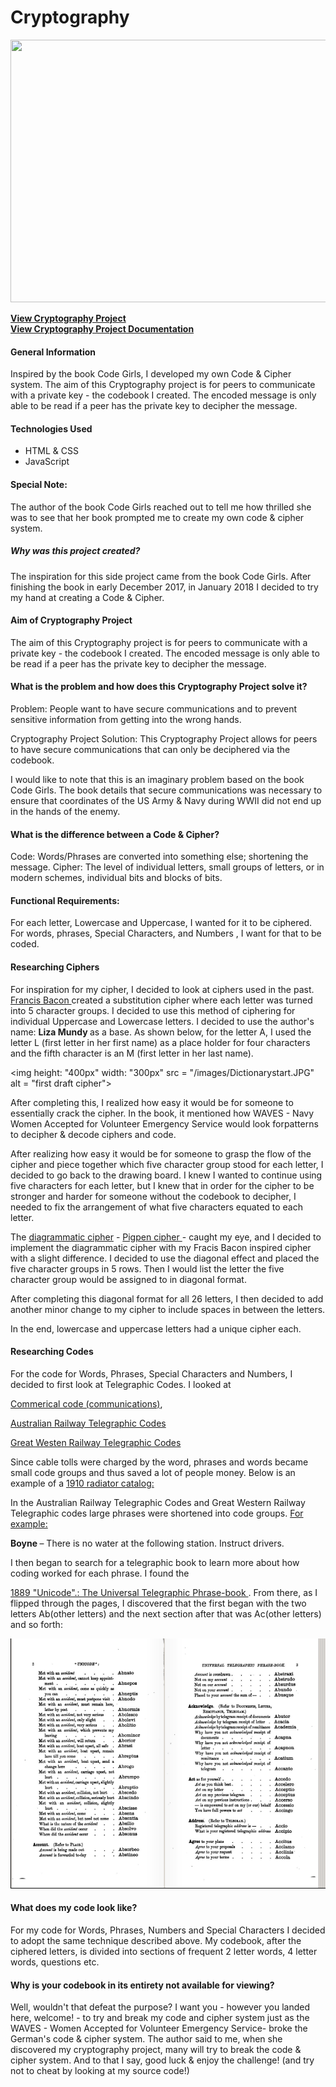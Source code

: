# Cryptography
<p align="center">
  <img src="/images_project/cryptography.png" height= "420" width="600"/>
</p>

**[View Cryptography Project](https://saharafathelbab.github.io/portfolio/documentation/Cryptography_Documentation/Cryptography/Cryptfun.html?)**
<br> 
**[View Cryptography Project Documentation](https://saharafathelbab.github.io/portfolio/documentation/Cryptography_Documentation/CryptographyInfo.html?)**

#### General Information

Inspired by the book Code Girls, I developed my own Code & Cipher system. The aim of this Cryptography project
is for peers to communicate with a private key - the codebook I created. The encoded message is only able to be read
if a peer has the private key to decipher the message.

#### Technologies Used

* HTML & CSS
* JavaScript

#### Special Note:

The author of the book Code Girls reached out to tell me how thrilled she was to see that
her book prompted me to create my own code & cipher system.

##### Why was this project created?

The inspiration for this side project came from the book Code Girls. After finishing the book in early December 2017, in January 2018 I decided to try my hand at creating a Code & Cipher.

#### Aim of Cryptography Project

The aim of this Cryptography project is for peers to communicate with a private key - the codebook I created. The encoded message is only able to be read if a peer has the private key to decipher the message.

#### What is the problem and how does this Cryptography Project solve it?

Problem: People want to have secure communications and to prevent sensitive information from getting into the wrong hands.

Cryptography Project Solution: This Cryptography Project allows for peers to have secure communications that can only be deciphered via the codebook.

I would like to note that this is an imaginary problem based on the book Code Girls. The book details that secure communications was necessary to ensure that coordinates of the US Army & Navy during WWII did not end up in the hands of the enemy.

#### What is the difference between a Code & Cipher? </h1>
Code: Words/Phrases are converted into something else; shortening the message.
Cipher: The level of individual letters, small groups of letters, or in modern schemes, individual bits and blocks of bits.

#### Functional Requirements:
For each letter, Lowercase and Uppercase, I wanted for it to be ciphered.
For words, phrases, Special Characters, and Numbers , I want for that to be coded.

#### Researching Ciphers
For inspiration for my cipher, I decided to look at ciphers used in the past.
<a href = "https://www.exploratorium.edu/ronh/secret/secret.html"> Francis Bacon </a> created a substitution cipher where each letter was turned into 5 character groups. I decided to use this method of ciphering for individual Uppercase and Lowercase letters. I decided to use the author's name: <b>Liza Mundy </b> as a base. As shown below, for the letter A, I used the letter L (first letter in her first name) as a place holder for four characters and the fifth character is an M (first letter in her last name).
    <p class="center">
      <img height: "400px" width: "300px" src = "/images/Dictionarystart.JPG" alt = "first draft cipher">
    </p>

After completing this, I realized how easy it would be for someone to essentially crack the cipher. In the book, it mentioned how WAVES - Navy Women Accepted for Volunteer Emergency Service would look forpatterns to decipher & decode ciphers and code.

After realizing how easy it would be for someone to grasp the flow of the cipher and piece together which five character group stood for each letter, I decided to go back to the drawing board. I knew I wanted to continue using five characters for each letter, but I knew that in order for the cipher to be stronger and harder for someone without the codebook to decipher, I needed to fix the arrangement of what five characters equated to each letter.

The <a href = "https://www.exploratorium.edu/ronh/secret/secret.html"> diagrammatic cipher</a> - <a class = "link_for_crypt" href = "http://crypto.interactive-maths.com/pigpen-cipher.html"> Pigpen cipher </a> - caught my eye, and I decided to implement the diagrammatic cipher with my Fracis Bacon inspired cipher with a slight difference. I decided to use the diagonal effect and placed the five character groups in 5 rows. Then I would list the letter the five character group would be assigned to in diagonal format.

After completing this diagonal format for all 26 letters, I then decided to add another minor change to my cipher to include spaces in between the letters.

In the end, lowercase and uppercase letters had a unique cipher each.


#### Researching Codes

For the code for Words, Phrases, Special Characters and Numbers, I decided to first look at Telegraphic Codes. I looked at

<a href = "https://en.wikipedia.org/wiki/Commercial_code_(communications)"> Commerical code (communications)</a>,

<a class = "link_for_crypt" href = "https://en.wikipedia.org/wiki/Australian_railway_telegraphic_codes"> Australian Railway Telegraphic Codes </a>

<a class = "link_for_crypt" href = "https://en.wikipedia.org/wiki/Great_Western_Railway_telegraphic_codes"> Great Westen Railway Telegraphic Codes </a>

Since cable tolls were charged by the word, phrases and words became small code groups and thus saved a lot of people money. Below is an example of a <a class = "link_for_crypt" href = "https://en.wikipedia.org/wiki/Commercial_code_(communications)"> 1910 radiator catalog: </a>

<p class="center>
    <img height="400px" width="300px" src = "/images/telegraphcode.jpg" alt = "telegraphic code">
</p>


In the Australian Railway Telegraphic Codes and Great Western Railway Telegraphic codes large phrases were shortened into code groups. <a class = "link_for_crypt" href = "https://en.wikipedia.org/wiki/Great_Western_Railway_telegraphic_codes"> For example: </a>
        
<b>Boyne </b> – There is no water at the following station. Instruct drivers.

I then began to search for a telegraphic book to learn more about how coding worked for each phrase. I found the

<a href = "https://archive.org/details/unicodeuniversa00unkngoog">1889 "Unicode".: The Universal Telegraphic Phrase-book </a>.
From there, as I flipped through the pages, I discovered that the first began with the two letters Ab(other letters) and the next section after that was Ac(other letters) and so forth:

<p class="center">
      <img height="400px" "width="500px" src = "/images/codebooktelegraph.png" alt = "telegraphic code">
</p>

#### What does my code look like?
For my code for Words, Phrases, Numbers and Special Characters I decided to adopt the same technique described above. My codebook, after the ciphered letters, is divided into sections of frequent 2 letter words, 4 letter words, questions etc.

#### Why is your codebook in its entirety not available for viewing?</h1>

Well, wouldn't that defeat the purpose? I want you - however you landed here, welcome! - to try and break my code and cipher system just as the WAVES - Women Accepted for Volunteer Emergency Service- broke the German's code & cipher system. The author said to me, when she discovered my cryptography project, many will try to break the code & cipher system. And to that I say, good luck & enjoy the challenge! (and try not to cheat by looking at my source code!)
